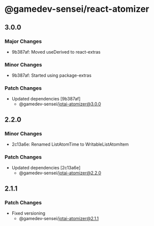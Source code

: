 # @gamedev-sensei/react-atomizer

## 3.0.0

### Major Changes

- 9b387af: Moved useDerived to react-extras

### Minor Changes

- 9b387af: Started using package-extras

### Patch Changes

- Updated dependencies [9b387af]
  - @gamedev-sensei/jotai-atomizer@3.0.0

## 2.2.0

### Minor Changes

- 2c13a6e: Renamed ListAtomTime to WritableListAtomItem

### Patch Changes

- Updated dependencies [2c13a6e]
  - @gamedev-sensei/jotai-atomizer@2.2.0

## 2.1.1

### Patch Changes

- Fixed versioning
  - @gamedev-sensei/jotai-atomizer@2.1.1

